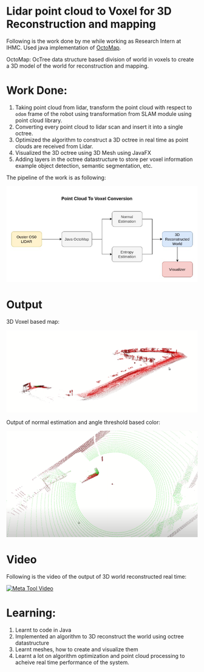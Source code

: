 # Lidar point cloud to Voxel for 3D Reconstruction and mapping

Following is the work done by me while working as Research Intern at IHMC. 
Used java implementation of [OctoMap](https://octomap.github.io/).

OctoMap:
OcTree data structure based division of world in voxels to create a 3D model of the world for reconstruction and mapping. 

# Work Done:

1. Taking point cloud from lidar, transform the point cloud with respect to `odom` frame of the robot using transformation from SLAM module using point cloud library.
2. Converting every point cloud to lidar scan and insert it into a single octree.
3. Optimized the algorithm to construct a 3D octree in real time as point clouds are received from Lidar.
4. Visualized the 3D octree using 3D Mesh using JavaFX
5. Adding layers in the octree datastructure to store per voxel information example object detection, semantic segmentation, etc.


The pipeline of the work is as following:

![Pipeline](visualize/pointCloudToVoxel.jpg)

# Output

3D Voxel based map: 

![3D Map](visualize/3D_Reconstructed_Map.png)

Output of normal estimation and angle threshold based color:

![Normal Estimation](visualize/NormalOutput.png)

# Video

Following is the video of the output of 3D world reconstructed real time:

[![Meta Tool Video](https://img.youtube.com/vi/Nru2wm1hwAQ/0.jpg)](https://www.youtube.com/watch?v=Nru2wm1hwAQ)


# Learning:

1. Learnt to code in Java
2. Implemented an algorithm to 3D reconstruct the world using octree datastructure
3. Learnt meshes, how to create and visualize them
4. Learnt a lot on algorithm optimization and point cloud processing to acheive real time performance of the system.
